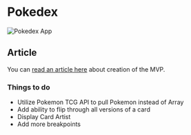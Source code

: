 # Pokedex
![Pokedex App](https://i.imgur.com/QJzWaEU.png "Pokedex")
## Article

You can [read an article here](https://dev.to/jeffwilkey/creating-a-simple-pokemon-card-displayer-in-react-3l78) about creation of the MVP.

### Things to do

- Utilize Pokemon TCG API to pull Pokemon instead of Array
- Add ability to flip through all versions of a card
- Display Card Artist
- Add more breakpoints
